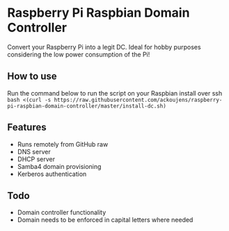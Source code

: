 # Raspberry Pi Raspbian Domain Controller
Convert your Raspberry Pi into a legit DC.
Ideal for hobby purposes considering the low power consumption of the Pi!

## How to use
Run the command below to run the script on your Raspbian install over ssh
`bash <(curl -s https://raw.githubusercontent.com/ackoujens/raspberry-pi-raspbian-domain-controller/master/install-dc.sh)`

## Features
- Runs remotely from GitHub raw
- DNS server
- DHCP server
- Samba4 domain provisioning
- Kerberos authentication

## Todo
- Domain controller functionality
- Domain needs to be enforced in capital letters where needed
